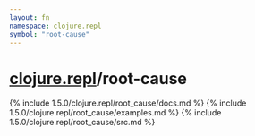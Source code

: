 ```yaml
---
layout: fn
namespace: clojure.repl
symbol: "root-cause"
---
```


# [clojure.repl](../)/root-cause

{% include 1.5.0/clojure.repl/root_cause/docs.md %}
{% include 1.5.0/clojure.repl/root_cause/examples.md %}
{% include 1.5.0/clojure.repl/root_cause/src.md %}

